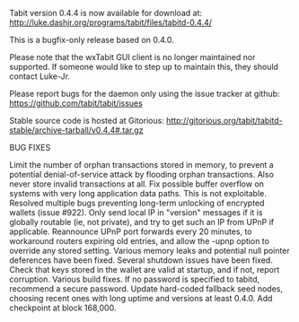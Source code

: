 Tabit version 0.4.4 is now available for download at:
http://luke.dashjr.org/programs/tabit/files/tabitd-0.4.4/

This is a bugfix-only release based on 0.4.0.

Please note that the wxTabit GUI client is no longer maintained nor supported. If someone would like to step up to maintain this, they should contact Luke-Jr.

Please report bugs for the daemon only using the issue tracker at github:
https://github.com/tabit/tabit/issues

Stable source code is hosted at Gitorious:
http://gitorious.org/tabit/tabitd-stable/archive-tarball/v0.4.4#.tar.gz

BUG FIXES

Limit the number of orphan transactions stored in memory, to prevent a potential denial-of-service attack by flooding orphan transactions. Also never store invalid transactions at all.
Fix possible buffer overflow on systems with very long application data paths. This is not exploitable.
Resolved multiple bugs preventing long-term unlocking of encrypted wallets (issue #922).
Only send local IP in "version" messages if it is globally routable (ie, not private), and try to get such an IP from UPnP if applicable.
Reannounce UPnP port forwards every 20 minutes, to workaround routers expiring old entries, and allow the -upnp option to override any stored setting.
Various memory leaks and potential null pointer deferences have been
fixed.
Several shutdown issues have been fixed.
Check that keys stored in the wallet are valid at startup, and if not,
report corruption.
Various build fixes.
If no password is specified to tabitd, recommend a secure password.
Update hard-coded fallback seed nodes, choosing recent ones with long uptime and versions at least 0.4.0.
Add checkpoint at block 168,000.

